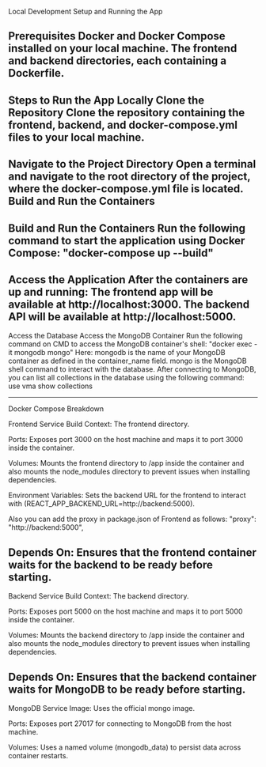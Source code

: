 Local Development Setup and Running the App

Prerequisites
    Docker and Docker Compose installed on your local machine.
    The frontend and backend directories, each containing a Dockerfile.
--------------------------------------------------------
Steps to Run the App Locally
    Clone the Repository
    Clone the repository containing the frontend, backend, and docker-compose.yml files to your local machine.
---------------------------------------------------------
Navigate to the Project Directory
    Open a terminal and navigate to the root directory of the project, where the docker-compose.yml file is located.
    Build and Run the Containers
----------------------------------------------------------
Build and Run the Containers
    Run the following command to start the application using Docker Compose:
        "docker-compose up --build"
----------------------------------------------------------
Access the Application
    After the containers are up and running:
        The frontend app will be available at http://localhost:3000.
        The backend API will be available at http://localhost:5000.
----------------------------------------------------------
Access the Database
    Access the MongoDB Container
        Run the following command on CMD to access the MongoDB container's shell:
        "docker exec -it mongodb mongo"
    Here:
        mongodb is the name of your MongoDB container as defined in the container_name field.
        mongo is the MongoDB shell command to interact with the database.
    After connecting to MongoDB, you can list all collections in the database using the following command:
        use vma
        show collections

----------------------------------------------------------
Docker Compose Breakdown

Frontend Service
Build Context: The frontend directory.

Ports: Exposes port 3000 on the host machine and maps it to port 3000 inside the container.

Volumes: Mounts the frontend directory to /app inside the container and also mounts the node_modules directory to prevent issues when installing dependencies.

Environment Variables: Sets the backend URL for the frontend to interact with (REACT_APP_BACKEND_URL=http://backend:5000).

Also you can add the proxy in package.json of Frontend as follows:
  "proxy": "http://backend:5000",

Depends On: Ensures that the frontend container waits for the backend to be ready before starting.
----------------------------------------------------------

Backend Service
Build Context: The backend directory.

Ports: Exposes port 5000 on the host machine and maps it to port 5000 inside the container.

Volumes: Mounts the backend directory to /app inside the container and also mounts the node_modules directory to prevent issues when installing dependencies.

Depends On: Ensures that the backend container waits for MongoDB to be ready before starting.
----------------------------------------------------------

MongoDB Service
Image: Uses the official mongo image.

Ports: Exposes port 27017 for connecting to MongoDB from the host machine.

Volumes: Uses a named volume (mongodb_data) to persist data across container restarts.
